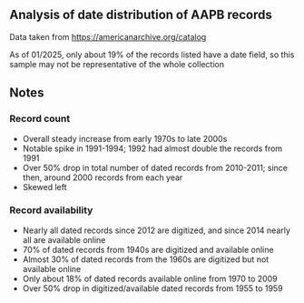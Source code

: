 ## Analysis of date distribution of AAPB records
Data taken from <https://americanarchive.org/catalog>

As of 01/2025, only about 19% of the records listed have a date field, so this sample may not be representative of the whole collection

## Notes
### Record count
- Overall steady increase from early 1970s to late 2000s
- Notable spike in 1991-1994; 1992 had almost double the records from 1991
- Over 50% drop in total number of dated records from 2010-2011; since then, around 2000 records from each year
- Skewed left

### Record availability
- Nearly all dated records since 2012 are digitized, and since 2014 nearly all are available online
- 70% of dated records from 1940s are digitized and available online
- Almost 30% of dated records from the 1960s are digitized but not available online
- Only about 18% of dated records available online from 1970 to 2009
- Over 50% drop in digitized/available dated records from 1955 to 1959
